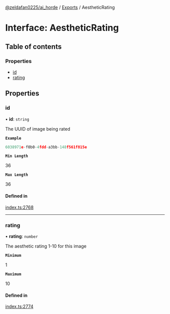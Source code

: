 [@zeldafan0225/ai_horde](../README.md) / [Exports](../modules.md) / AestheticRating

# Interface: AestheticRating

## Table of contents

### Properties

- [id](AestheticRating.md#id)
- [rating](AestheticRating.md#rating)

## Properties

### id

• **id**: `string`

The UUID of image being rated

**`Example`**

```ts
6038971e-f0b0-4fdd-a3bb-148f561f815e
```

**`Min Length`**

36

**`Max Length`**

36

#### Defined in

[index.ts:2768](https://github.com/ZeldaFan0225/ai_horde/blob/c593245/index.ts#L2768)

___

### rating

• **rating**: `number`

The aesthetic rating 1-10 for this image

**`Minimum`**

1

**`Maximum`**

10

#### Defined in

[index.ts:2774](https://github.com/ZeldaFan0225/ai_horde/blob/c593245/index.ts#L2774)
